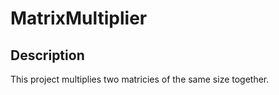 # MatrixMultiplier

## Description

This project multiplies two matricies of the same size together.

